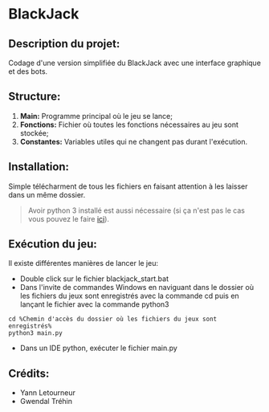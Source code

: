 # **BlackJack**

## Description du projet:
Codage d'une version simplifiée du BlackJack avec une interface graphique et des bots.

## Structure:
1. **Main:** Programme principal où le jeu se lance;
2. **Fonctions:** Fichier où toutes les fonctions nécessaires au jeu sont stockée;
3. **Constantes:** Variables utiles qui ne changent pas durant l'exécution.

## Installation:
Simple télécharment de tous les fichiers en faisant attention à les laisser dans un même dossier.
> Avoir python 3 installé est aussi nécessaire (si ça n'est pas le cas vous pouvez le faire [ici](https://www.python.org/downloads/)).

## Exécution du jeu:
Il existe différentes manières de lancer le jeu:
* Double click sur le fichier blackjack_start.bat
* Dans l'invite de commandes Windows en naviguant dans le dossier où les fichiers du jeux sont enregistrés avec la commande cd puis en lançant le fichier avec la commande python3
```console
cd %Chemin d'accès du dossier où les fichiers du jeux sont enregistrés%
python3 main.py
```
* Dans un IDE python, exécuter le fichier main.py

## Crédits:
* Yann Letourneur
* Gwendal Tréhin
